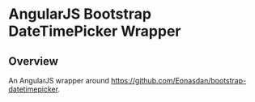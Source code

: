 # AngularJS Bootstrap DateTimePicker Wrapper

## Overview

An AngularJS wrapper around https://github.com/Eonasdan/bootstrap-datetimepicker.
